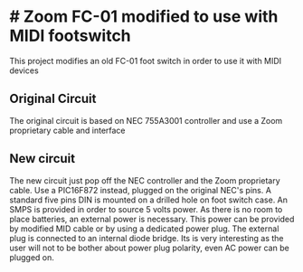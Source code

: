 # # Zoom FC-01 modified to use with MIDI footswitch
This project modifies an old FC-01 foot switch in order to use it with MIDI devices
## Original Circuit
The original circuit is based on NEC 755A3001 controller and use a Zoom proprietary cable and interface

## New circuit
The new circuit just pop off the NEC controller and the Zoom proprietary cable. Use a PIC16F872 instead, plugged on the original NEC's pins. A standard five pins DIN is mounted on a drilled hole on foot switch case.
An SMPS is provided in order to source 5 volts power. As there is no room to place batteries, an external power is necessary. This power can be provided by modified MID cable or by using a dedicated power plug. The external plug is connected to an internal diode bridge. Its is very interesting as the user will not to be bother about power plug polarity, even AC power can be plugged on.




